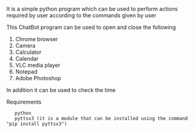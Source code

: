 It is a simple python program which can be used to perform actions required by user according to the  commands given by user

This ChatBot  program can be used to open and close the following

  1) Chrome browser
  2) Camera
  3) Calculator
  4) Calendar
  5) VLC media player
  6) Notepad
  7) Adobe Photoshop

In addition it can be used to check the time

Requirements

       python
       pyttsx3 (it is a module that can be installed using the command "pip install pyttsx3")



